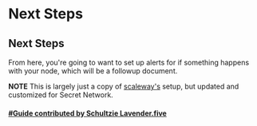 # Next Steps

## Next Steps <a href="#next-steps" id="next-steps"></a>

From here, you're going to want to set up alerts for if something happens with your node, which will be a followup document.

**NOTE** This is largely just a copy of [scaleway's](https://www.scaleway.com/en/docs/tutorials/prometheus-monitoring-grafana-dashboard/#downloading-and-installing-node-exporter) setup, but updated and customized for Secret Network.

#### [#](https://docs.scrt.network/node-guides/monitoring-manual-install.html#guide-contributed-by-schultzie-lavender-five)[Guide contributed by Schultzie Lavender.five](https://secretnodes.com/secret/chains/secret-3/validators/84BC2C72491187FAB144F628166E10D592786616) <a href="#guide-contributed-by-schultzie-lavender-five" id="guide-contributed-by-schultzie-lavender-five"></a>
